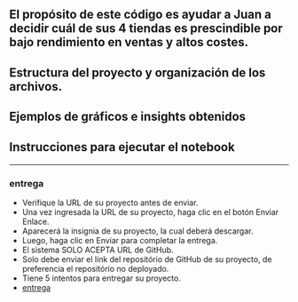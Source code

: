 
## El propósito de este código es ayudar a Juan a decidir cuál de sus 4 tiendas es prescindible por bajo rendimiento en ventas y altos costes.
## Estructura del proyecto y organización de los archivos.
####
## Ejemplos de gráficos e insights obtenidos
####
## Instrucciones para ejecutar el notebook
#### 


---


### entrega
* Verifique la URL de su proyecto antes de enviar.
* Una vez ingresada la URL de su proyecto, haga clic en el botón Enviar Enlace.
* Aparecerá la insignia de su proyecto, la cual deberá descargar.
* Luego, haga clic en Enviar para completar la entrega.
* El sistema SOLO ACEPTA URL de GitHub.
* Solo debe enviar el link del repositório de GitHub de su proyecto, de preferencia el repositório no deployado.
* Tiene 5 intentos para entregar su proyecto.
* [entrega](https://app.aluracursos.com/course/python-data-science-challenge-alura-store/task/90529)

